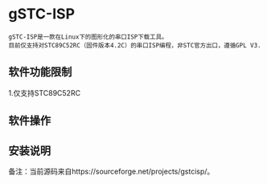 gSTC-ISP
====


```
gSTC-ISP是一款在Linux下的图形化的串口ISP下载工具。
目前仅支持对STC89C52RC（固件版本4.2C）的串口ISP编程，非STC官方出口，遵循GPL V3.
```



软件功能限制
----
1.仅支持STC89C52RC

软件操作
----




安装说明
----




备注：当前源码来自https://sourceforge.net/projects/gstcisp/。
